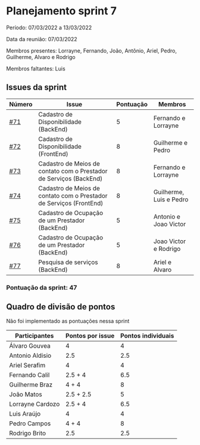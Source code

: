 # Planejamento sprint 7

Período: 07/03/2022 a 13/03/2022

Data da reunião: 07/03/2022

Membros presentes: Lorrayne, Fernando, João, Antônio, Ariel, Pedro, Guilherme, Alvaro e Rodrigo

Membros faltantes: Luis

## Issues da sprint

| Número                                                                  | Issue                                                               | Pontuação | Membros                 |
| ----------------------------------------------------------------------- | ------------------------------------------------------------------- | --------- | ----------------------- |
| [#71](https://github.com/UnBArqDsw2021-2/2021.2_G6_Jobz_docs/issues/71) | Cadastro de Disponibilidade (BackEnd)                               | 5         | Fernando e Lorrayne     |
| [#72](https://github.com/UnBArqDsw2021-2/2021.2_G6_Jobz_docs/issues/72) | Cadastro de Disponibilidade (FrontEnd)                              | 8         | Guilherme e Pedro       |
| [#73](https://github.com/UnBArqDsw2021-2/2021.2_G6_Jobz_docs/issues/73) | Cadastro de Meios de contato com o Prestador de Serviços (BackEnd)  | 8         | Fernando e Lorrayne     |
| [#74](https://github.com/UnBArqDsw2021-2/2021.2_G6_Jobz_docs/issues/74) | Cadastro de Meios de contato com o Prestador de Serviços (FrontEnd) | 8         | Guilherme, Luis e Pedro |
| [#75](https://github.com/UnBArqDsw2021-2/2021.2_G6_Jobz_docs/issues/75) | Cadastro de Ocupação de um Prestador (BackEnd)                      | 5         | Antonio e Joao Victor   |
| [#76](https://github.com/UnBArqDsw2021-2/2021.2_G6_Jobz_docs/issues/76) | Cadastro de Ocupação de um Prestador (BackEnd)                      | 5         | Joao Victor e Rodrigo   |
| [#77](https://github.com/UnBArqDsw2021-2/2021.2_G6_Jobz_docs/issues/77) | Pesquisa de serviços (BackEnd)                                      | 8         | Ariel e Alvaro          |

### Pontuação da sprint: 47

## Quadro de divisão de pontos

Não foi implementado as pontuações nessa sprint

| Participantes    | Pontos por issue | Pontos individuais |
| ---------------- | ---------------- | ------------------ |
| Álvaro Gouvea    | 4                | 4                  |
| Antonio Aldisio  | 2.5              | 2.5                |
| Ariel Serafim    | 4                | 4                  |
| Fernando Calil   | 2.5 + 4          | 6.5                |
| Guilherme Braz   | 4 + 4            | 8                  |
| João Matos       | 2.5 + 2.5        | 5                  |
| Lorrayne Cardozo | 2.5 + 4          | 6.5                |
| Luis Araújo      | 4                | 4                  |
| Pedro Campos     | 4 + 4            | 8                  |
| Rodrigo Brito    | 2.5              | 2.5                |
